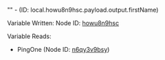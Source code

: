 "" - (ID: local.howu8n9hsc.payload.output.firstName)

Variable Written:
Node ID: [howu8n9hsc](../nodes/howu8n9hsc.md)

Variable Reads:
* PingOne (Node ID: [n6qy3v9bsy](../nodes/n6qy3v9bsy.md))
